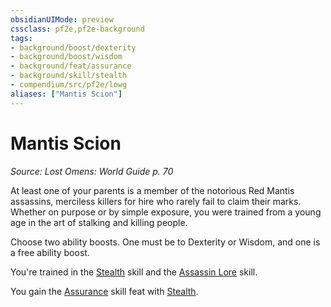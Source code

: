 ```yaml
---
obsidianUIMode: preview
cssclass: pf2e,pf2e-background
tags:
- background/boost/dexterity
- background/boost/wisdom
- background/feat/assurance
- background/skill/stealth
- compendium/src/pf2e/lowg
aliases: ["Mantis Scion"]
---
```

# Mantis Scion
*Source: Lost Omens: World Guide p. 70*  

At least one of your parents is a member of the notorious Red Mantis assassins, merciless killers for hire who rarely fail to claim their marks. Whether on purpose or by simple exposure, you were trained from a young age in the art of stalking and killing people.

Choose two ability boosts. One must be to Dexterity or Wisdom, and one is a free ability boost.

You're trained in the [Stealth](/compendium/skills.md#Stealth) skill and the [Assassin Lore](/compendium/skills.md#Lore) skill.

You gain the [Assurance](/compendium/feats/assurance.md) skill feat with [Stealth](/compendium/skills.md#Stealth).